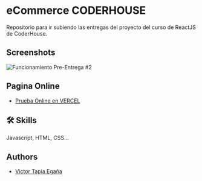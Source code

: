# eCommerce CODERHOUSE

Repositorio para ir subiendo las entregas del proyecto del curso de ReactJS de CoderHouse.




## Screenshots

![Funcionamiento Pre-Entrega #2](https://github.com/VictorTapiaEgana/VictorTapiaEgana-ecomercecoderhouse/blob/main/src/assets/ecommerce.gif)


## Pagina Online 

- [Prueba Online en VERCEL](https://victortapia-ecommerce.vercel.app/)


## 🛠 Skills
Javascript, HTML, CSS...


## Authors

- [Victor Tapia Egaña]()

